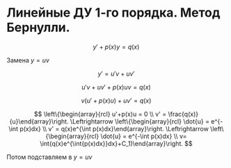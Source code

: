 # Линейные ДУ 1-го порядка. Метод Бернулли.

$$y' + p(x)y = q(x)$$

Замена $y = uv$

$$y' = u'v + uv'$$

$$u'v + uv' + p(x)uv = q(x)$$

$$v(u'+p(x)u) + uv' = q(x)$$

$$
\left\{\begin{array}{rcl} u'+p(x)u = 0 \\
v' = \frac{q(x)}{u}\end{array}\right. \Leftrightarrow
\left\{\begin{array}{rcl} \dot{u} = e^{-\int p(x)dx} \\
v' = q(x)e^{\int p(x)dx}\end{array}\right. \Leftrightarrow
\left\{\begin{array}{rcl} \dot{u} = e^{-\int p(x)dx} \\
v= \int{q(x)e^{\int{p(x)dx}}dx}+C_1)\end{array}\right.
$$

Потом подставляем в $y = uv$
